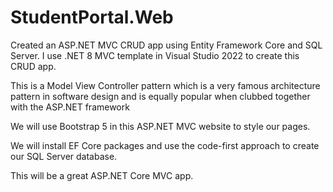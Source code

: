 # StudentPortal.Web
Created an ASP.NET MVC CRUD app using Entity Framework Core and SQL Server. I use .NET 8 MVC template in Visual Studio 2022 to create this CRUD app.

This is a Model View Controller pattern which is a very famous architecture pattern in software design and is equally popular when clubbed together with the ASP.NET framework

We will use Bootstrap 5 in this ASP.NET MVC website to style our pages.

We will install EF Core packages and use the code-first approach to create our SQL Server database.

This will be a great ASP.NET Core MVC app.
